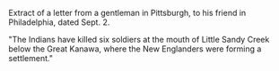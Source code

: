   Extract of a letter from a gentleman in Pittsburgh, to his friend in Philadelphia, dated Sept. 2.  "The Indians have killed six soldiers at the mouth of Little Sandy Creek below the Great Kanawa, where the New Englanders were forming a settlement."  